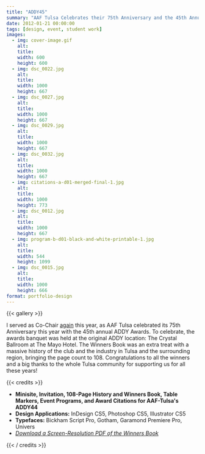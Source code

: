 ```yaml
---
title: "ADDY45"
summary: "AAF Tulsa Celebrates their 75th Anniversary and the 45th Annual ADDY Awards in Style."
date: 2012-01-21 00:00:00
tags: [design, event, student work]
images:
  - img: cover-image.gif
    alt:
    title:
    width: 600
    height: 600
  - img: dsc_0022.jpg
    alt:
    title:
    width: 1000
    height: 667
  - img: dsc_0027.jpg
    alt:
    title:
    width: 1000
    height: 667
  - img: dsc_0029.jpg
    alt:
    title:
    width: 1000
    height: 667
  - img: dsc_0032.jpg
    alt:
    title:
    width: 1000
    height: 667
  - img: citations-a-d01-merged-final-1.jpg
    alt:
    title:
    width: 1000
    height: 773
  - img: dsc_0012.jpg
    alt:
    title:
    width: 1000
    height: 667
  - img: program-b-d01-black-and-white-printable-1.jpg
    alt:
    title:
    width: 544
    height: 1099
  - img: dsc_0015.jpg
    alt:
    title:
    width: 1000
    height: 666
format: portfolio-design
---
```


{{< gallery >}}

<p>I served as Co-Chair <a href="/project/addy44">again</a> this year, as AAF Tulsa celebrated its 75th Anniversary this year with the 45th annual ADDY Awards. To celebrate, the awards banquet was held at the original ADDY location: The Crystal Ballroom at The Mayo Hotel. The Winners Book was an extra treat with a massive history of the club and the industry in Tulsa and the surrounding region, bringing the page count to 108. Congratulations to all the winners and a big thanks to the whole Tulsa community for supporting us for all these years!</p>

{{< credits >}}
<ul><li><strong>Minisite, Invitation, 108-Page History and Winners Book, Table Markers, Event Programs, and Award Citations for AAF-Tulsa's ADDY44</strong></li><li><strong>Design Applications:</strong>&nbsp;InDesign CS5, Photoshop CS5, Illustrator CS5</li><li><strong>Typefaces:</strong>&nbsp;Bickham Script Pro, Gotham, Garamond Premiere Pro, Univers</li><li><a title="ADDY45 Winners Book" href="/pdf/aaft-addy45-book.pdf" target="_blank"><em>Download a Screen-Resolution PDF of the Winners Book</em></a></li></ul>
{{< / credits >}}
